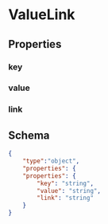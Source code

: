 # ValueLink
## Properties
### key
### value
### link
## Schema
            
```json
{
    "type":"object",
    "properties": {
    "properties": {
        "key": "string",
        "value": "string",
        "link": "string"
    }
}
```
